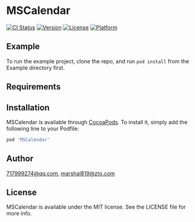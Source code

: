 # MSCalendar

[![CI Status](https://img.shields.io/travis/717999274@qq.com/MSCalendar.svg?style=flat)](https://travis-ci.org/717999274@qq.com/MSCalendar)
[![Version](https://img.shields.io/cocoapods/v/MSCalendar.svg?style=flat)](https://cocoapods.org/pods/MSCalendar)
[![License](https://img.shields.io/cocoapods/l/MSCalendar.svg?style=flat)](https://cocoapods.org/pods/MSCalendar)
[![Platform](https://img.shields.io/cocoapods/p/MSCalendar.svg?style=flat)](https://cocoapods.org/pods/MSCalendar)

## Example

To run the example project, clone the repo, and run `pod install` from the Example directory first.

## Requirements

## Installation

MSCalendar is available through [CocoaPods](https://cocoapods.org). To install
it, simply add the following line to your Podfile:

```ruby
pod 'MSCalendar'
```

## Author

717999274@qq.com, marshal819@zto.com

## License

MSCalendar is available under the MIT license. See the LICENSE file for more info.

